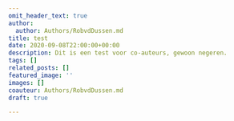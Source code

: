 ```yaml
---
omit_header_text: true
author:
  author: Authors/RobvdDussen.md
title: test
date: 2020-09-08T22:00:00+00:00
description: Dit is een test voor co-auteurs, gewoon negeren.
tags: []
related_posts: []
featured_image: ''
images: []
coauteur: Authors/RobvdDussen.md
draft: true

---
```

